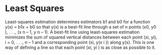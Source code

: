 # Least Squares
Least-squares estimation determines estimators b1 and b0 for a function y(x) = b1x + b0 so that y(x) is a best-fit line through a set of n points (x0, y0 ), . . ., (x n – 1, y n – 1). A best-fit line using least-squares estimation minimizes the sum of squared vertical distances between each point (xi, yi), i = 0, . . ., n – 1 and a corresponding point (xi, y(x i )) along y(x). This is one way of defining a line so that each point (xi, yi ) is as close as possible to it.
